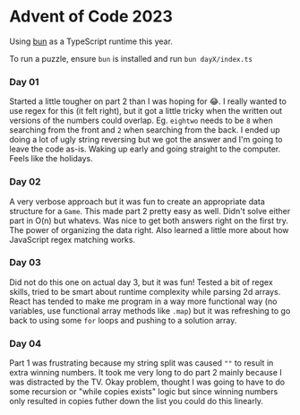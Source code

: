 # Advent of Code 2023

Using [bun](https://bun.sh/) as a TypeScript runtime this year.

To run a puzzle, ensure `bun` is installed and run `bun dayX/index.ts`

### Day 01

Started a little tougher on part 2 than I was hoping for 😂. I really wanted to use regex for this (it felt right), but it got a little tricky when the written out versions of the numbers could overlap. Eg. `eightwo` needs to be `8` when searching from the front and `2` when searching from the back. I ended up doing a lot of ugly string reversing but we got the answer and I'm going to leave the code as-is. Waking up early and going straight to the computer. Feels like the holidays.

### Day 02

A very verbose approach but it was fun to create an appropriate data structure for a `Game`. This made part 2 pretty easy as well. Didn't solve either part in O(n) but whatevs. Was nice to get both answers right on the first try. The power of organizing the data right. Also learned a little more about how JavaScript regex matching works.

### Day 03

Did not do this one on actual day 3, but it was fun! Tested a bit of regex skills, tried to be smart about runtime complexity while parsing 2d arrays. React has tended to make me program in a way more functional way (no variables, use functional array methods like `.map`) but it was refreshing to go back to using some `for` loops and pushing to a solution array.

### Day 04

Part 1 was frustrating because my string split was caused `""` to result in extra winning numbers. It took me very long to do part 2 mainly because I was distracted by the TV. Okay problem, thought I was going to have to do some recursion or "while copies exists" logic but since winning numbers only resulted in copies futher down the list you could do this linearly.
